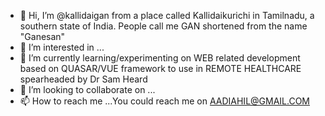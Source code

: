 - 👋 Hi, I’m @kallidaigan from a place called Kallidaikurichi in Tamilnadu, a southern state of India. People call me GAN shortened from the name "Ganesan"
- 👀 I’m interested in ...
- 🌱 I’m currently learning/experimenting on  WEB related development based on QUASAR/VUE framework to use in REMOTE HEALTHCARE spearheaded by Dr Sam Heard
- 💞️ I’m looking to collaborate on ...
- 📫 How to reach me ...You could reach me on AADIAHIL@GMAIL.COM

<!---
kallidaigan/kallidaigan is a ✨ special ✨ repository because its `README.md` (this file) appears on your GitHub profile.
You can click the Preview link to take a look at your changes.
--->
